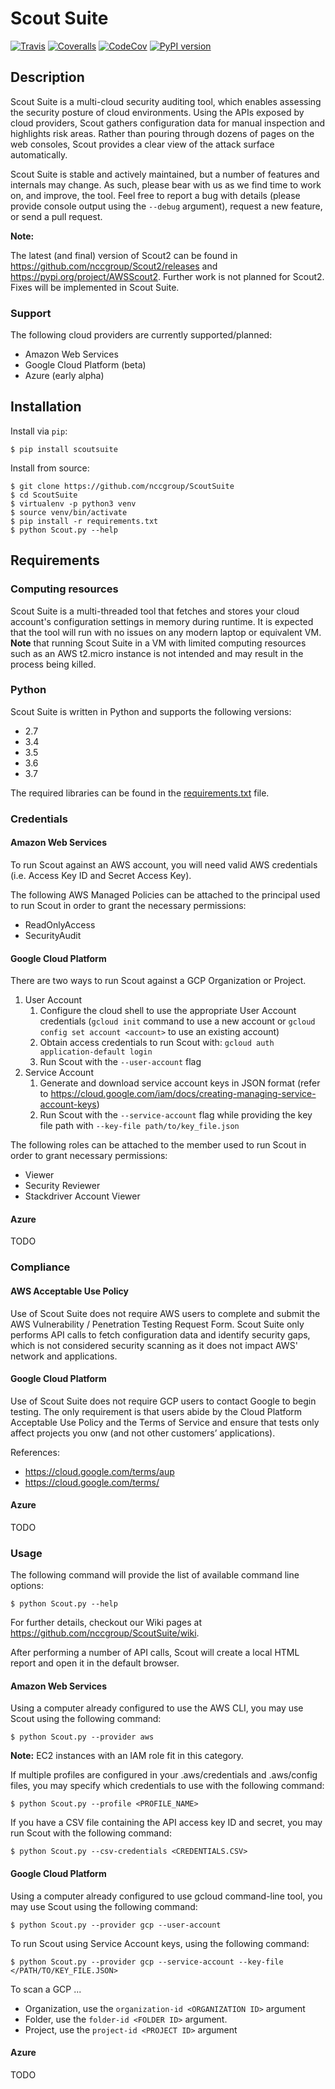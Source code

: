 # Scout Suite

[![Travis](https://travis-ci.org/nccgroup/ScoutSuite.svg?branch=master)](https://travis-ci.org/nccgroup/ScoutSuite.svg?branch=master)
[![Coveralls](http://img.shields.io/coveralls/nccgroup/scoutsuite.svg?style=flat)](https://coveralls.io/r/nccgroup/scoutsuite)
[![CodeCov](https://codecov.io/gh/nccgroup/ScoutSuite/branch/master/graph/badge.svg)](https://codecov.io/gh/nccgroup/ScoutSuite)
[![PyPI version](https://badge.fury.io/py/ScoutSuite.svg)](https://badge.fury.io/py/ScoutSuite)

## Description

Scout Suite is a multi-cloud security auditing tool, which enables assessing the security posture of cloud
environments. Using the APIs exposed by cloud providers, Scout gathers configuration data for manual inspection and 
highlights risk areas. Rather than pouring through dozens of pages on the web consoles, Scout provides a clear view of 
the attack surface automatically.

Scout Suite is stable and actively maintained, but a number of features and internals may change. As such, please bear 
with us as we find time to work on, and improve, the tool. Feel free to report a bug with details (please provide 
console output using the `--debug` argument), request a new feature, or send a pull request.

**Note:**

The latest (and final) version of Scout2 can be found in <https://github.com/nccgroup/Scout2/releases> and
<https://pypi.org/project/AWSScout2>. Further work is not planned for Scout2. Fixes will be implemented in Scout Suite.

### Support

The following cloud providers are currently supported/planned:

-   Amazon Web Services
-   Google Cloud Platform (beta)
-   Azure (early alpha)

## Installation

Install via `pip`:

    $ pip install scoutsuite

Install from source:

    $ git clone https://github.com/nccgroup/ScoutSuite
    $ cd ScoutSuite
    $ virtualenv -p python3 venv
    $ source venv/bin/activate
    $ pip install -r requirements.txt
    $ python Scout.py --help

## Requirements

### Computing resources

Scout Suite is a multi-threaded tool that fetches and stores your cloud account's configuration settings in memory 
during runtime. It is expected that the tool will run with no issues on any modern laptop or equivalent VM. **Note** 
that running Scout Suite in a VM with limited computing resources such as an AWS t2.micro instance is not intended and 
may result in the process being killed.

### Python

Scout Suite is written in Python and supports the following versions:

-   2.7
-   3.4
-   3.5
-   3.6
-   3.7

The required libraries can be found in the
[requirements.txt](https://github.com/nccgroup/ScoutSuite/blob/master/requirements.txt) file.

### Credentials

#### Amazon Web Services

To run Scout against an AWS account, you will need valid AWS credentials (i.e. Access Key ID and Secret Access Key).

The following AWS Managed Policies can be attached to the principal used to run Scout in order to grant the necessary 
permissions:

-   ReadOnlyAccess
-   SecurityAudit

#### Google Cloud Platform

There are two ways to run Scout against a GCP Organization or Project.

1.  User Account
    1.  Configure the cloud shell to use the appropriate User Account credentials (`gcloud init` command to use a new 
    account or `gcloud config set account <account>` to use an existing account)
    2.  Obtain access credentials to run Scout with: `gcloud auth application-default login`
    3.  Run Scout with the `--user-account` flag
2.  Service Account
    1.  Generate and download service account keys in JSON format 
    (refer to <https://cloud.google.com/iam/docs/creating-managing-service-account-keys>)
    2.  Run Scout with the `--service-account` flag while providing the key file path with 
    `--key-file path/to/key_file.json`

The following roles can be attached to the member used to run Scout in order to grant necessary permissions:

- Viewer
- Security Reviewer
- Stackdriver Account Viewer

#### Azure

TODO

### Compliance

#### AWS Acceptable Use Policy

Use of Scout Suite does not require AWS users to complete and submit the AWS Vulnerability / Penetration Testing 
Request Form. Scout Suite only performs API calls to fetch configuration data and identify security gaps, which is not 
considered security scanning as it does not impact AWS' network and applications.

#### Google Cloud Platform

Use of Scout Suite does not require GCP users to contact Google to begin testing. The only requirement is that users 
abide by the Cloud Platform Acceptable Use Policy and the Terms of Service and ensure that tests only affect projects 
you onw (and not other customers’ applications).

References:
- https://cloud.google.com/terms/aup
- https://cloud.google.com/terms/

#### Azure

TODO

### Usage

The following command will provide the list of available command line options:

    $ python Scout.py --help

For further details, checkout our Wiki pages at <https://github.com/nccgroup/ScoutSuite/wiki>.

After performing a number of API calls, Scout will create a local HTML report and open it in the default browser.

#### Amazon Web Services

Using a computer already configured to use the AWS CLI, you may use Scout using the following command:

    $ python Scout.py --provider aws

**Note:** EC2 instances with an IAM role fit in this category.

If multiple profiles are configured in your .aws/credentials and .aws/config files, you may specify which credentials 
to use with the following command:

    $ python Scout.py --profile <PROFILE_NAME>

If you have a CSV file containing the API access key ID and secret, you may run Scout with the following command:

    $ python Scout.py --csv-credentials <CREDENTIALS.CSV>

#### Google Cloud Platform

Using a computer already configured to use gcloud command-line tool, you may use Scout using the following command:

    $ python Scout.py --provider gcp --user-account
    
To run Scout using Service Account keys, using the following command:

    $ python Scout.py --provider gcp --service-account --key-file </PATH/TO/KEY_FILE.JSON>
    
To scan a GCP ... 
- Organization, use the `organization-id <ORGANIZATION ID>` argument
- Folder, use the `folder-id <FOLDER ID>` argument.
- Project, use the `project-id <PROJECT ID>` argument 

#### Azure

TODO